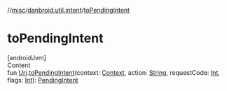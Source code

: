 //[misc](../index.md)/[danbroid.util.intent](index.md)/[toPendingIntent](to-pending-intent.md)



# toPendingIntent  
[androidJvm]  
Content  
fun [Uri](https://developer.android.com/reference/kotlin/android/net/Uri.html).[toPendingIntent](to-pending-intent.md)(context: [Context](https://developer.android.com/reference/kotlin/android/content/Context.html), action: [String](https://kotlinlang.org/api/latest/jvm/stdlib/kotlin/-string/index.html), requestCode: [Int](https://kotlinlang.org/api/latest/jvm/stdlib/kotlin/-int/index.html), flags: [Int](https://kotlinlang.org/api/latest/jvm/stdlib/kotlin/-int/index.html)): [PendingIntent](https://developer.android.com/reference/kotlin/android/app/PendingIntent.html)  



